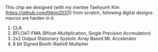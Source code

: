 This chip we designed (with my mentee Taehyunh Kim (https://github.com/thkim2031)) from scratch, following digital designs macros are harden in it:

1) CLA
2) BFLOAT-FMA (Bfloat-Multiplication, Single Precision Accmulation)
3) 2x2 Output Stationary Systolic Array Based ML Accelerator
4) 8 bit Signed Booth-Radix8 Multiplier

